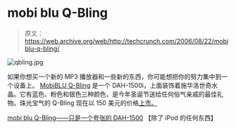# mobi blu Q-Bling

> 原文：<https://web.archive.org/web/http://techcrunch.com/2006/08/22/mobiblu-q-bling/>

![qbling.jpg](img/e6591320d03391f9534510a65833a807.png)

如果你想买一个新的 MP3 播放器和一些新的东西，你可能想把你的努力集中到一个设备上。 [MobiBLU Q-Bling](https://web.archive.org/web/20210302090947/http://store.mobibluamerica.com/qmp3pl.html) 是一个 DAH-1500i，上面装饰着施华洛世奇水晶。它有蓝色、粉色和银色三种颜色，是今年圣诞节送给任何俗气亲戚的最佳礼物。珠光宝气的 Q-Bling 现在以 150 美元的价格[上市。](https://web.archive.org/web/20210302090947/http://store.mobibluamerica.com/qmp3pl.html)

[mobi blu Q-Bling——只是一个夸张的 DAH-1500](https://web.archive.org/web/20210302090947/http://www.anythingbutipod.com/archives/2006/08/mobiblu-qbling-just-an-ostentatious-dah1500.php) 【除了 iPod 的任何东西】
